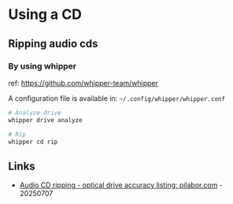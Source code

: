 # Using a CD

## Ripping audio cds

### By using whipper

ref: https://github.com/whipper-team/whipper

A configuration file is available in: `~/.config/whipper/whipper.conf`

```bash
# Analyze drive
whipper drive analyze

# Rip
whipper cd rip
```

## Links

* [Audio CD ripping - optical drive accuracy listing: pilabor.com](https://pilabor.com/blog/2022/10/audio-cd-ripping-hardware/) - 20250707
